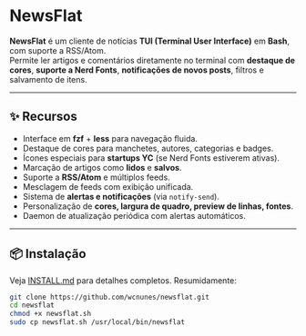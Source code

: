 # NewsFlat

**NewsFlat** é um cliente de notícias **TUI (Terminal User Interface)** em **Bash**, com suporte a RSS/Atom.  
Permite ler artigos e comentários diretamente no terminal com **destaque de cores**, **suporte a Nerd Fonts**, **notificações de novos posts**, filtros e salvamento de itens.

---

## ✨ Recursos
- Interface em **fzf** + **less** para navegação fluida.
- Destaque de cores para manchetes, autores, categorias e badges.
- Ícones especiais para **startups YC** (se Nerd Fonts estiverem ativas).
- Marcação de artigos como **lidos** e **salvos**.
- Suporte a **RSS/Atom** e múltiplos feeds.
- Mesclagem de feeds com exibição unificada.
- Sistema de **alertas e notificações** (via `notify-send`).
- Personalização de **cores, largura de quadro, preview de linhas, fontes**.
- Daemon de atualização periódica com alertas automáticos.

---

## 📦 Instalação
Veja [INSTALL.md](INSTALL.md) para detalhes completos. Resumidamente:

```bash
git clone https://github.com/wcnunes/newsflat.git
cd newsflat
chmod +x newsflat.sh
sudo cp newsflat.sh /usr/local/bin/newsflat
